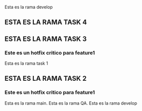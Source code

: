 Esta es la rama develop
## ESTA ES LA RAMA TASK 4
## ESTA ES LA RAMA TASK 3
### Este es un hotfix critico para feature1
Esta es la rama task 1
## ESTA ES LA RAMA TASK 2
### Este es un hotfix critico para feature1
Esta es la rama main.
Esta es la rama QA.
Esta es la rama develop

